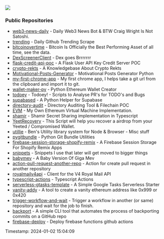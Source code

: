 <img src="https://github-profile-trophy.vercel.app/?username=0xlino&theme=onedark"/>

### Public Repositories 
- [web3-news-daily](https://github.com/0xlino/web3-news-daily) - Daily Web3 News Bot & BTW Craig Wright Is Not Satoshi. 
- [trending](https://github.com/0xlino/trending) - Daily Github Trending Scrape
- [bitcoinovertime](https://github.com/0xlino/bitcoinovertime) - Bitcoin Is Officially the Best Performing Asset of all time, see the data. 
- [DexScreenerClient](https://github.com/0xlino/DexScreenerClient) - Dex goes Brrrrrrr
- [flask-credit-api-poc](https://github.com/0xlino/flask-credit-api-poc) - A Flask User API Key Credit Server POC
- [crypto-rekts](https://github.com/0xlino/crypto-rekts) - A Knowledgebase About Crypto Rekts
- [Motivational-Posts-Generator](https://github.com/0xlino/Motivational-Posts-Generator) - Motivational Posts Generator Python
- [my-first-chrome-app](https://github.com/0xlino/my-first-chrome-app) - My first chrome app, I helps take a git url from the clipboard and import it to git. 
- [wallet-maker-py](https://github.com/0xlino/wallet-maker-py) - Python Ethereum Wallet Creator
- [todoey](https://github.com/0xlino/todoey) - Todoey! - Scripts to Analyse PR's for TODO's and Bugs
- [supabased](https://github.com/0xlino/supabased) - A Python Helper for Supabase
- [directory-audit](https://github.com/0xlino/directory-audit) - Directory Auditing Tool & Filechain POC
- [EVM](https://github.com/0xlino/EVM) - My Own Ethereum Virtual Machine Implementation.
- [shamir](https://github.com/0xlino/shamir) - Shamir Secret Sharing implementation in Typescript
- [YeetRecovery](https://github.com/0xlino/YeetRecovery) - This Script will help you recover a airdrop from your Yeeted / Compromised Wallet.
- [utillie](https://github.com/0xlino/utillie) - Ben's Utility library system for Node & Browser - Misc stuff
- [pygitbundle](https://github.com/0xlino/pygitbundle) - Python Git Bundle Utilities 
- [firebase-session-storage-shopify-remix](https://github.com/0xlino/firebase-session-storage-shopify-remix) - A Firebase Session Storage For Shopify Remix Apps
- [snippets](https://github.com/0xlino/snippets) - Snippets I use that later will get moved to bigger things 
- [babymev](https://github.com/0xlino/babymev) - A Baby Version Of Giga Mev
- [action-pull-request-another-repo](https://github.com/0xlino/action-pull-request-another-repo) - Action for create pull request in another repository
- [royalmailv4api](https://github.com/0xlino/royalmailv4api) - Client for the V4 Royal Mail API
- [typescript-actions](https://github.com/0xlino/typescript-actions) - Typescript Actions
- [serverless-gtasks-template](https://github.com/0xlino/serverless-gtasks-template) - A Simple Google Tasks Serverless Starter
- [vanity-addy](https://github.com/0xlino/vanity-addy) - A tool to create a vanity ethereum address like 0x999 or 0x420
- [trigger-workflow-and-wait](https://github.com/0xlino/trigger-workflow-and-wait) - Trigger a workflow in another (or same) repository and wait for the job to finish.
- [backport](https://github.com/0xlino/backport) - A simple CLI tool that automates the process of backporting commits on a GitHub repo
- [firebase-deploy](https://github.com/0xlino/firebase-deploy) - Deploy firebase functions github actions

Timestamp: 2024-01-02 15:04:09
